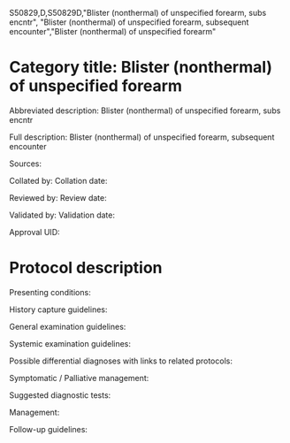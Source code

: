 S50829,D,S50829D,"Blister (nonthermal) of unspecified forearm, subs encntr", "Blister (nonthermal) of unspecified forearm, subsequent encounter","Blister (nonthermal) of unspecified forearm"
# Category title: Blister (nonthermal) of unspecified forearm

Abbreviated description: Blister (nonthermal) of unspecified forearm, subs encntr

Full description: Blister (nonthermal) of unspecified forearm, subsequent encounter

Sources:

Collated by:
Collation date:

Reviewed by:
Review date:

Validated by:
Validation date:

Approval UID:

# Protocol description

Presenting conditions:

History capture guidelines:

General examination guidelines:

Systemic examination guidelines:

Possible differential diagnoses with links to related protocols:

Symptomatic / Palliative management:

Suggested diagnostic tests:

Management:

Follow-up guidelines:
